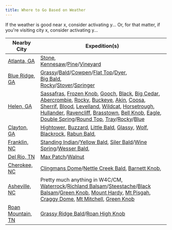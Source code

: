 ```yaml
---
title: Where to Go Based on Weather
---
```


If the weather is good near x, consider activating y...  Or, for that matter, if you're visiting city x, consider activating y...


| Nearby City | Expedition(s) |
| -------- | -------- |
| [Atlanta, GA](https://www.wunderground.com/forecast/us/ga/atlanta/KGAATLAN46) | [Stone](/sota-guides/Stone%20Mountain%20(W4G_CE-003).html), <br>[Kennesaw](/sota-guides/saw%20Mountain%20(W4G_CE-001).html)/[Pine](/sota-guides/Pine%20Mountain%20(W4G_HC-036).html)/[Vineyard](/sota-guides/Vineyard%20Mountain%20(W4G_HC-043).html)  |
| [Blue Ridge, GA](https://www.wunderground.com/forecast/us/ga/blue-ridge) | [Grassy](/sota-guides/Grassy%20Mountain%20(W4G_HC-007).html)/[Bald](/sota-guides/Bald%20Mountain%20(W4G_HC-003).html)/[Cowpen](/sota-guides/Cowpen%20Mountain%20(W4G_HC-001).html)/[Flat Top](/sota-guides/Flat%20Top%20Mountain%20(W4G_HC-006).html)/[Dyer](/sota-guides/Dyer%20Mountain%20(W4G_HC-009).html),<br> [Big Bald](/sota-guides/Big%20Bald%20Mountain%20(W4G_HC-002).html),<br>[Rocky](/sota-guides/Rocky%20Mountain%20(W4G_HC-008).html)/[Stover](/sota-guides/Stover%20Mountain%20(W4G_HC-004).html)/[Springer](/sota-guides/Springer%20Mountain%20(W4G_HC-005).html) |
| [Helen, GA](https://www.wunderground.com/forecast/us/ga/helen) | [Sassafras](/sota-guides/Sassfras%20Knob%20(W4T_SU-061).html), [Frozen Knob](/sota-guides/Frozen%20Knob%20(W4G_NG-033).html), [Gooch](/sota-guides/Gooch%20Mountain%20(W4G_NG-041).html), [Black](/sota-guides/Black%20Mountain%20(W4G_NG-022).html), [Big Cedar](/sota-guides/Big%20Cedar%20Mountain%20(W4G_NG-023).html), [Abercrombie](https://summits.sota.org.uk/summit/W4G/NG-037), [Rocky](/sota-guides/Rocky%20Mountain%20(W4G_NG-016).html), [Buckeye](/sota-guides/Buckeye%20Knob%20(W4G_NG-017).html), [Akin](/sota-guides/Akin%20Mountain%20(W4G_NG-029).html), [Coosa](/sota-guides/Coosa%20Bald%20(W4G_NG-006).html), [Sherrif](/sota-guides/Sheriff%20Knob%20(W4G_NG-034).html), [Blood](/sota-guides/Blood%20Mountain%20(W4G_NG-004).html), [Levelland](/sota-guides/Levelland%20Mountain%20(W4G_NG-014).html), [Wildcat](/sota-guides/Wildcat%20Mountain%20(W4G_NG-020).html), [Horsetrough](/sota-guides/Horsetrough%20Mountain%20(W4G_NG-009).html), [Hullander](/sota-guides/Hullander%20Knobs%20West%20(W4G_NG-038).html), [Ravencliff](/sota-guides/Ravencliff%20Knob%20(W4G_NG-026).html), [Brasstown](/sota-guides/Brasstown%20Bald%20(W4G_NG-001).html), [Bell Knob](/sota-guides/Bell%20Knob%20(W4G_NG-035).html), [Eagle](/sota-guides/Eagle%20Mountain%20(W4G_NG-008).html), [Double Spring](/sota-guides/Double%20Spring%20Knob%20(W4G_NG-007).html)/[Round Top](/sota-guides/Round%20Top%20(W4G_NG-013).html), [Tray](/sota-guides/Tray%20Mountain%20(W4G_NG-005).html)/[Rocky](/sota-guides/Rocky%20Mountain%20(W4G_NG-011).html)/[Blue](/sota-guides/Blue%20Mountain%20(W4G_NG-010).html) |
| [Clayton, GA](https://www.wunderground.com/forecast/us/ga/clayton) | [Hightower](/Hightower%20Bald%20(W4G_NG-003).html), [Buzzard](/sota-guides/Buzzard%20Knob%20(W4G_NG-021).html), [Little Bald](/sota-guides/Little%20Bald%20Knob%20(W4G_NG-032).html), [Glassy](/sota-guides/Glassy%20Mountain%20(W4G_NG-031).html), [Wolf](/sota-guides/Wolf%20Knob%20(W4G_NG-012).html), [Blackrock](/sota-guides/Blackrock%20Mountain%20(W4G_NG-027).html), [Rabun Bald](/sota-guides/Rabun%20Bald%20(W4G_NG-002).html), |
| [Franklin, NC](https://www.wunderground.com/forecast/us/nc/franklin) | [Standing Indian](/sota-guides/Standing%20Indian%20(W4C_WM-014).html)/[Yellow Bald](/sota-guides/Yellow%20Bald%20(W4C_WM-022).html), [Siler Bald](/sota-guides/Siler%20Bald%20(W4C_WM-024).html)/[Wine Spring](/sota-guides/Wine%20Spring%20Bald%20(W4C_WM-018).html)/[Wesser Bald](/sota-guides/Wesser%20Bald%20(W4C_WM-058).html),  |
| [Del Rio, TN](https://www.wunderground.com/forecast/us/tn/del-rio/35.87,-83.00) | [Max Patch](/sota-guides/Max%20Patch%20(W4C_CM-036).html)/[Walnut](/sota-guides/Walnut%20Mountain%20(W4T_SU-033).html)  |
| [Cherokee, NC](https://www.wunderground.com/forecast/us/nc/cherokee) | [Clingmans Dome](/sota-guides/Clingmans%20Dome%20(W4C_WM-001).html)/[Nettle Creek Bald](/sota-guides/Nettle%20Creek%20Bald%20(W4C_WM-027).html), [Barnett Knob](/sota-guides/Barnett%20Knob%20(W4C_WM-055).html),  |
| [Asheville, NC](https://www.wunderground.com/forecast/us/nc/asheville) | Pretty much anything in W4C/CM, [Waterrock](/sota-guides/Waterrock%20Knob%20(W4C_WM-004).html)/[Richland Balsam](/sota-guides/Richland%20Balsam%20Mountain%20(W4C_WM-003).html)/[Steestache](/sota-guides/Steestachee%20Bald%20(W4C_WM-010).html)/[Black Balsam](/sota-guides/Black%20Balsam%20(W4C_CM-005).html)/[Green Knob](/sota-guides/Green%20Knob%20(W4C_CM-023).html), [Mount Hardy](/sota-guides/Mt%20Hardy%20(W4C_WM-006).html), [Mt Pisgah](/sota-guides/Mt%20Pisgah%20(W4C_CM-011).html), [Craggy Dome](/sota-guides/Craggy%20Dome%20(W4C_CM-007).html), [Mt Mitchell](/sota-guides/Mt%20Mitchell%20(W4C_CM-001).html), [Green Knob](/sota-guides/Green%20Knob%20(W4C_CM-023).html)  |
| [Roan Mountain, TN](https://www.wunderground.com/forecast/us/tn/roan-mountain/36.11,-82.10) | [Grassy Ridge Bald](/sota-guides/Grassy%20Ridge%20Bald%20(W4C_EM-001).html)/[Roan High Knob](/sota-guides/Roan%20High%20Knob%20(W4T_SU-005).html)  |
